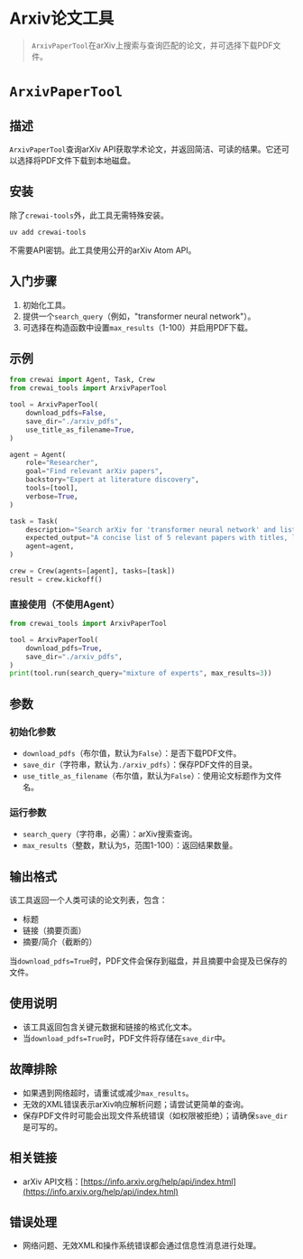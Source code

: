 # Arxiv论文工具

> `ArxivPaperTool`在arXiv上搜索与查询匹配的论文，并可选择下载PDF文件。

# `ArxivPaperTool`

## 描述

`ArxivPaperTool`查询arXiv API获取学术论文，并返回简洁、可读的结果。它还可以选择将PDF文件下载到本地磁盘。

## 安装

除了`crewai-tools`外，此工具无需特殊安装。

```shell  theme={null}
uv add crewai-tools
```

不需要API密钥。此工具使用公开的arXiv Atom API。

## 入门步骤

1. 初始化工具。
2. 提供一个`search_query`（例如，"transformer neural network"）。
3. 可选择在构造函数中设置`max_results`（1-100）并启用PDF下载。

## 示例

```python Code theme={null}
from crewai import Agent, Task, Crew
from crewai_tools import ArxivPaperTool

tool = ArxivPaperTool(
    download_pdfs=False,
    save_dir="./arxiv_pdfs",
    use_title_as_filename=True,
)

agent = Agent(
    role="Researcher",
    goal="Find relevant arXiv papers",
    backstory="Expert at literature discovery",
    tools=[tool],
    verbose=True,
)

task = Task(
    description="Search arXiv for 'transformer neural network' and list top 5 results.",
    expected_output="A concise list of 5 relevant papers with titles, links, and summaries.",
    agent=agent,
)

crew = Crew(agents=[agent], tasks=[task])
result = crew.kickoff()
```

### 直接使用（不使用Agent）

```python Code theme={null}
from crewai_tools import ArxivPaperTool

tool = ArxivPaperTool(
    download_pdfs=True, 
    save_dir="./arxiv_pdfs",
)
print(tool.run(search_query="mixture of experts", max_results=3))
```

## 参数

### 初始化参数

* `download_pdfs`（布尔值，默认为`False`）：是否下载PDF文件。
* `save_dir`（字符串，默认为`./arxiv_pdfs`）：保存PDF文件的目录。
* `use_title_as_filename`（布尔值，默认为`False`）：使用论文标题作为文件名。

### 运行参数

* `search_query`（字符串，必需）：arXiv搜索查询。
* `max_results`（整数，默认为`5`，范围1-100）：返回结果数量。

## 输出格式

该工具返回一个人类可读的论文列表，包含：

* 标题
* 链接（摘要页面）
* 摘要/简介（截断的）

当`download_pdfs=True`时，PDF文件会保存到磁盘，并且摘要中会提及已保存的文件。

## 使用说明

* 该工具返回包含关键元数据和链接的格式化文本。
* 当`download_pdfs=True`时，PDF文件将存储在`save_dir`中。

## 故障排除

* 如果遇到网络超时，请重试或减少`max_results`。
* 无效的XML错误表示arXiv响应解析问题；请尝试更简单的查询。
* 保存PDF文件时可能会出现文件系统错误（如权限被拒绝）；请确保`save_dir`是可写的。

## 相关链接

* arXiv API文档：[https://info.arxiv.org/help/api/index.html](https://info.arxiv.org/help/api/index.html)

## 错误处理

* 网络问题、无效XML和操作系统错误都会通过信息性消息进行处理。